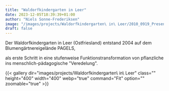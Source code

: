 ```yaml
---
title: "Waldorfkindergarten in Leer"
date: 2023-12-05T18:39:39+01:00
author: "Niels Sonne-Frederiksen"
image: "/images/projects/Waldorfkindergarten\ in\ Leer/2010_0919_Presentation-19.jpg"
draft: false
---
```


Der Waldorfkindergarten in Leer (Ostfriesland) entstand 2004 auf dem Blumengärtnereigelände PAGELS,

als erste Schritt in eine stufenweise Funktionstransformation von pflanzliche ins menschlich-pädagogische "Veredelung".

{{< gallery dir="images/projects/Waldorfkindergarten\ in\ Leer" class="" height="400" width="400" webp="true" command="Fit" option="" zoomable="true" >}}